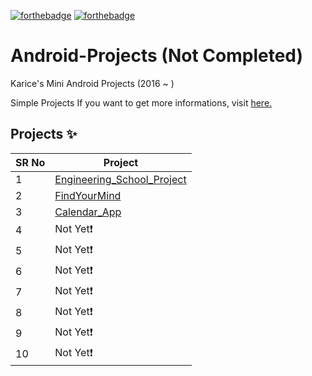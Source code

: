 <!-- ALL-CONTRIBUTORS-BADGE:START - Do not remove or modify this section -->

[![forthebadge](https://forthebadge.com/images/badges/made-with-java.svg)](https://forthebadge.com)
[![forthebadge](https://forthebadge.com/images/badges/built-for-android.svg)](https://forthebadge.com)

# Android-Projects (Not Completed)

Karice's Mini Android Projects (2016 ~ ) 

Simple Projects If you want to get more informations, visit [here.](https://karice.tistory.com/)


## Projects ✨

SR No   | Project 
--- | --- 
1 | [Engineering_School_Project](https://github.com/kl529/Android_Projects/tree/main/01.%20Engineering_School_Project) 
2 | [FindYourMind](https://github.com/kl529/Android_Projects/tree/main/02.%20FindYourMind)
3 | [Calendar_App](https://github.com/kl529/Android_Projects/tree/main/03.%20Calendar_App)
4 | Not Yet❗
5 | Not Yet❗
6 | Not Yet❗
7 | Not Yet❗
8 | Not Yet❗
9 | Not Yet❗
10 | Not Yet❗
